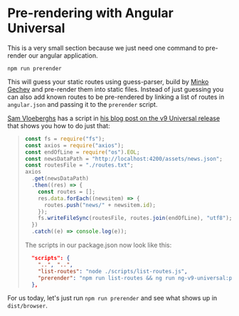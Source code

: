 # Pre-rendering with Angular Universal

This is a very small section because we just need one command to pre-render our angular application.

`npm run prerender`

This will guess your static routes using guess-parser, build by [Minko Gechev](https://twitter.com/mgechev) and pre-render them into static files. Instead of just guessing you can also add known routes to be pre-rendered by linking a list of routes in `angular.json` and passing it to the `prerender` script.

[Sam Vloeberghs](https://samvloeberghs.be/) has a script in [his blog post on the v9 Universal release](https://samvloeberghs.be/posts/angular-v9-universal-ssr-and-prerendering-out-of-the-box/) that shows you how to do just that:

> ```js
> const fs = require("fs");
> const axios = require("axios");
> const endOfLine = require("os").EOL;
> const newsDataPath = "http://localhost:4200/assets/news.json";
> const routesFile = "./routes.txt";
> axios
>   .get(newsDataPath)
>   .then((res) => {
>     const routes = [];
>     res.data.forEach((newsitem) => {
>       routes.push("news/" + newsitem.id);
>     });
>     fs.writeFileSync(routesFile, routes.join(endOfLine), "utf8");
>   })
>   .catch((e) => console.log(e));
> ```
>
> The scripts in our package.json now look like this:
>
> ```json
>   "scripts": {
>     "..", "..",
>     "list-routes": "node ./scripts/list-routes.js",
>     "prerender": "npm run list-routes && ng run ng-v9-universal:prerender --routesFile routes.txt"
>   },
> ```

For us today, let's just run `npm run prerender` and see what shows up in `dist/browser`.
